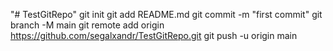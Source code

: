 "# TestGitRepo"  git init git add README.md git commit -m "first commit" git branch -M main git remote add origin https://github.com/segalxandr/TestGitRepo.git git push -u origin main
